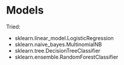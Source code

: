 # Models

Tried:

- sklearn.linear_model.LogisticRegression
- sklearn.naive_bayes.MultinomialNB
- sklearn.tree.DecisionTreeClassifier
- sklearn.ensemble.RandomForestClassifier
